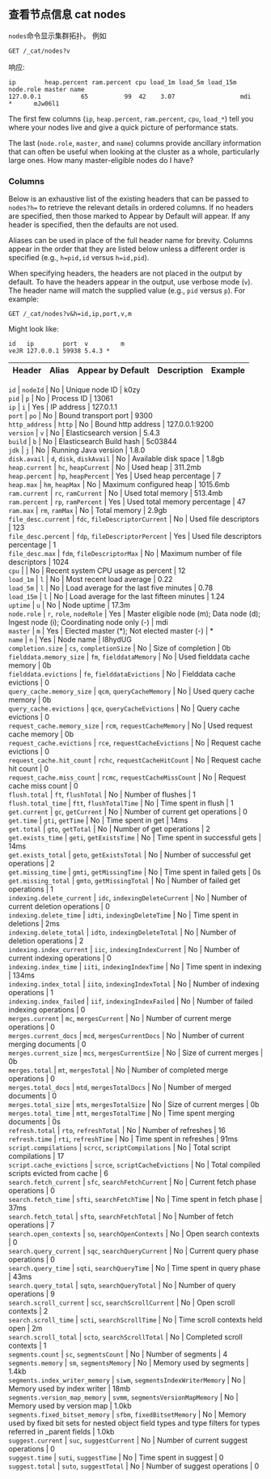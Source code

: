 ##  查看节点信息 cat nodes

`nodes`命令显示集群拓扑。 例如    
    
    GET /_cat/nodes?v

响应:    
    
    ip        heap.percent ram.percent cpu load_1m load_5m load_15m node.role master name
    127.0.0.1           65          99  42    3.07                  mdi       *      mJw06l1

The first few columns (`ip`, `heap.percent`, `ram.percent`, `cpu`, `load_*`) tell you where your nodes live and give a quick picture of performance stats.

The last (`node.role`, `master`, and `name`) columns provide ancillary information that can often be useful when looking at the cluster as a whole, particularly large ones. How many master-eligible nodes do I have?

### Columns

Below is an exhaustive list of the existing headers that can be passed to `nodes?h=` to retrieve the relevant details in ordered columns. If no headers are specified, then those marked to Appear by Default will appear. If any header is specified, then the defaults are not used.

Aliases can be used in place of the full header name for brevity. Columns appear in the order that they are listed below unless a different order is specified (e.g., `h=pid,id` versus `h=id,pid`).

When specifying headers, the headers are not placed in the output by default. To have the headers appear in the output, use verbose mode (`v`). The header name will match the supplied value (e.g., `pid` versus `p`). For example:
    
    
    GET /_cat/nodes?v&h=id,ip,port,v,m

Might look like:
    
    
    id   ip        port  v         m
    veJR 127.0.0.1 59938 5.4.3 *

Header | Alias | Appear by Default | Description | Example  
---|---|---|---|---  
  
`id` |  `nodeId` |  No |  Unique node ID |  k0zy    
`pid` |  `p` |  No |  Process ID |  13061    
`ip` |  `i` |  Yes |  IP address |  127.0.1.1    
`port` |  `po` |  No |  Bound transport port |  9300    
`http_address` |  `http` |  No |  Bound http address |  127.0.0.1:9200    
`version` |  `v` |  No |  Elasticsearch version |  5.4.3    
`build` |  `b` |  No |  Elasticsearch Build hash |  5c03844    
`jdk` |  `j` |  No |  Running Java version |  1.8.0    
`disk.avail` |  `d`, `disk`, `diskAvail` |  No |  Available disk space |  1.8gb    
`heap.current` |  `hc`, `heapCurrent` |  No |  Used heap |  311.2mb    
`heap.percent` |  `hp`, `heapPercent` |  Yes |  Used heap percentage |  7    
`heap.max` |  `hm`, `heapMax` |  No |  Maximum configured heap |  1015.6mb    
`ram.current` |  `rc`, `ramCurrent` |  No |  Used total memory |  513.4mb    
`ram.percent` |  `rp`, `ramPercent` |  Yes |  Used total memory percentage |  47    
`ram.max` |  `rm`, `ramMax` |  No |  Total memory |  2.9gb    
`file_desc.current` |  `fdc`, `fileDescriptorCurrent` |  No |  Used file descriptors |  123    
`file_desc.percent` |  `fdp`, `fileDescriptorPercent` |  Yes |  Used file descriptors percentage |  1    
`file_desc.max` |  `fdm`, `fileDescriptorMax` |  No |  Maximum number of file descriptors |  1024    
`cpu` |  |  No |  Recent system CPU usage as percent |  12    
`load_1m` |  `l` |  No |  Most recent load average |  0.22    
`load_5m` |  `l` |  No |  Load average for the last five minutes |  0.78    
`load_15m` |  `l` |  No |  Load average for the last fifteen minutes |  1.24    
`uptime` |  `u` |  No |  Node uptime |  17.3m    
`node.role` |  `r`, `role`, `nodeRole` |  Yes |  Master eligible node (m); Data node (d); Ingest node (i); Coordinating node only (-) |  mdi    
`master` |  `m` |  Yes |  Elected master (\*); Not elected master (-) |  *    
`name` |  `n` |  Yes |  Node name |  I8hydUG    
`completion.size` |  `cs`, `completionSize` |  No |  Size of completion |  0b    
`fielddata.memory_size` |  `fm`, `fielddataMemory` |  No |  Used fielddata cache memory |  0b    
`fielddata.evictions` |  `fe`, `fielddataEvictions` |  No |  Fielddata cache evictions |  0    
`query_cache.memory_size` |  `qcm`, `queryCacheMemory` |  No |  Used query cache memory |  0b    
`query_cache.evictions` |  `qce`, `queryCacheEvictions` |  No |  Query cache evictions |  0    
`request_cache.memory_size` |  `rcm`, `requestCacheMemory` |  No |  Used request cache memory |  0b    
`request_cache.evictions` |  `rce`, `requestCacheEvictions` |  No |  Request cache evictions |  0    
`request_cache.hit_count` |  `rchc`, `requestCacheHitCount` |  No |  Request cache hit count |  0    
`request_cache.miss_count` |  `rcmc`, `requestCacheMissCount` |  No |  Request cache miss count |  0    
`flush.total` |  `ft`, `flushTotal` |  No |  Number of flushes |  1    
`flush.total_time` |  `ftt`, `flushTotalTime` |  No |  Time spent in flush |  1    
`get.current` |  `gc`, `getCurrent` |  No |  Number of current get operations |  0    
`get.time` |  `gti`, `getTime` |  No |  Time spent in get |  14ms    
`get.total` |  `gto`, `getTotal` |  No |  Number of get operations |  2    
`get.exists_time` |  `geti`, `getExistsTime` |  No |  Time spent in successful gets |  14ms    
`get.exists_total` |  `geto`, `getExistsTotal` |  No |  Number of successful get operations |  2    
`get.missing_time` |  `gmti`, `getMissingTime` |  No |  Time spent in failed gets |  0s    
`get.missing_total` |  `gmto`, `getMissingTotal` |  No |  Number of failed get operations |  1    
`indexing.delete_current` |  `idc`, `indexingDeleteCurrent` |  No |  Number of current deletion operations |  0    
`indexing.delete_time` |  `idti`, `indexingDeleteTime` |  No |  Time spent in deletions |  2ms    
`indexing.delete_total` |  `idto`, `indexingDeleteTotal` |  No |  Number of deletion operations |  2    
`indexing.index_current` |  `iic`, `indexingIndexCurrent` |  No |  Number of current indexing operations |  0    
`indexing.index_time` |  `iiti`, `indexingIndexTime` |  No |  Time spent in indexing |  134ms    
`indexing.index_total` |  `iito`, `indexingIndexTotal` |  No |  Number of indexing operations |  1    
`indexing.index_failed` |  `iif`, `indexingIndexFailed` |  No |  Number of failed indexing operations |  0    
`merges.current` |  `mc`, `mergesCurrent` |  No |  Number of current merge operations |  0    
`merges.current_docs` |  `mcd`, `mergesCurrentDocs` |  No |  Number of current merging documents |  0    
`merges.current_size` |  `mcs`, `mergesCurrentSize` |  No |  Size of current merges |  0b    
`merges.total` |  `mt`, `mergesTotal` |  No |  Number of completed merge operations |  0    
`merges.total_docs` |  `mtd`, `mergesTotalDocs` |  No |  Number of merged documents |  0    
`merges.total_size` |  `mts`, `mergesTotalSize` |  No |  Size of current merges |  0b    
`merges.total_time` |  `mtt`, `mergesTotalTime` |  No |  Time spent merging documents |  0s    
`refresh.total` |  `rto`, `refreshTotal` |  No |  Number of refreshes |  16    
`refresh.time` |  `rti`, `refreshTime` |  No |  Time spent in refreshes |  91ms    
`script.compilations` |  `scrcc`, `scriptCompilations` |  No |  Total script compilations |  17    
`script.cache_evictions` |  `scrce`, `scriptCacheEvictions` |  No |  Total compiled scripts evicted from cache |  6    
`search.fetch_current` |  `sfc`, `searchFetchCurrent` |  No |  Current fetch phase operations |  0    
`search.fetch_time` |  `sfti`, `searchFetchTime` |  No |  Time spent in fetch phase |  37ms    
`search.fetch_total` |  `sfto`, `searchFetchTotal` |  No |  Number of fetch operations |  7    
`search.open_contexts` |  `so`, `searchOpenContexts` |  No |  Open search contexts |  0    
`search.query_current` |  `sqc`, `searchQueryCurrent` |  No |  Current query phase operations |  0    
`search.query_time` |  `sqti`, `searchQueryTime` |  No |  Time spent in query phase |  43ms    
`search.query_total` |  `sqto`, `searchQueryTotal` |  No |  Number of query operations |  9    
`search.scroll_current` |  `scc`, `searchScrollCurrent` |  No |  Open scroll contexts |  2    
`search.scroll_time` |  `scti`, `searchScrollTime` |  No |  Time scroll contexts held open |  2m    
`search.scroll_total` |  `scto`, `searchScrollTotal` |  No |  Completed scroll contexts |  1    
`segments.count` |  `sc`, `segmentsCount` |  No |  Number of segments |  4    
`segments.memory` |  `sm`, `segmentsMemory` |  No |  Memory used by segments |  1.4kb    
`segments.index_writer_memory` |  `siwm`, `segmentsIndexWriterMemory` |  No |  Memory used by index writer |  18mb    
`segments.version_map_memory` |  `svmm`, `segmentsVersionMapMemory` |  No |  Memory used by version map |  1.0kb    
`segments.fixed_bitset_memory` |  `sfbm`, `fixedBitsetMemory` |  No |  Memory used by fixed bit sets for nested object field types and type filters for types referred in _parent fields |  1.0kb    
`suggest.current` |  `suc`, `suggestCurrent` |  No |  Number of current suggest operations |  0    
`suggest.time` |  `suti`, `suggestTime` |  No |  Time spent in suggest |  0    
`suggest.total` |  `suto`, `suggestTotal` |  No |  Number of suggest operations |  0 